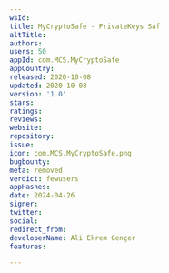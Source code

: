 ```yaml
---
wsId: 
title: MyCryptoSafe - PrivateKeys Saf
altTitle: 
authors: 
users: 50
appId: com.MCS.MyCryptoSafe
appCountry: 
released: 2020-10-08
updated: 2020-10-08
version: '1.0'
stars: 
ratings: 
reviews: 
website: 
repository: 
issue: 
icon: com.MCS.MyCryptoSafe.png
bugbounty: 
meta: removed
verdict: fewusers
appHashes: 
date: 2024-04-26
signer: 
twitter: 
social: 
redirect_from: 
developerName: Ali Ekrem Gençer
features: 

---
```


